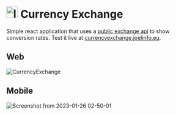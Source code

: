 # <img src="https://user-images.githubusercontent.com/9081709/214737010-e5c48659-06b3-4794-9b88-3b5f91b67690.png" alt="logo exchange app" width="30" height="30"> Currency Exchange
 
Simple react application that uses a [public exchange api](https://api.exchangerate.host) to show conversion rates. Test it live at [currencyexchange.joelinfo.eu](https://currencyexchange.joelinfo.eu).

## Web 

![CurrencyExchange](https://user-images.githubusercontent.com/9081709/214736741-453c6712-7062-4e86-b3f1-060b7d72fc95.png)

## Mobile

![Screenshot from 2023-01-26 02-50-01](https://user-images.githubusercontent.com/9081709/214739057-35e4bf53-d80b-428e-945b-7326a91233b2.png)
